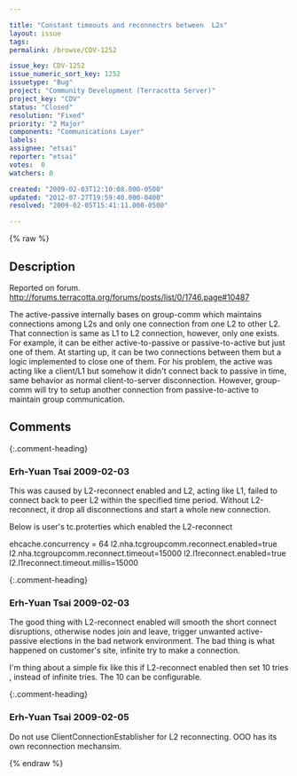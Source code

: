 ```yaml
---

title: "Constant timeouts and reconnectrs between  L2s"
layout: issue
tags: 
permalink: /browse/CDV-1252

issue_key: CDV-1252
issue_numeric_sort_key: 1252
issuetype: "Bug"
project: "Community Development (Terracotta Server)"
project_key: "CDV"
status: "Closed"
resolution: "Fixed"
priority: "2 Major"
components: "Communications Layer"
labels: 
assignee: "etsai"
reporter: "etsai"
votes:  0
watchers: 0

created: "2009-02-03T12:10:08.000-0500"
updated: "2012-07-27T19:59:40.000-0400"
resolved: "2009-02-05T15:41:11.000-0500"

---
```




{% raw %}



## Description

<div markdown="1" class="description">

Reported on forum. http://forums.terracotta.org/forums/posts/list/0/1746.page#10487

The active-passive internally bases on group-comm  which maintains connections among L2s and only one connection from one L2 to other L2. That connection is same as L1 to L2 connection, however, only one exists. For example, it can be either active-to-passive or passive-to-active but just one of them. At starting up, it can be two connections between them but a logic implemented to close one of them. For his problem, the active was acting like a client/L1 but somehow it didn't connect back to passive in time, same behavior as normal client-to-server disconnection. However, group-comm will try to setup another connection from passive-to-active to maintain group communication. 


</div>

## Comments


{:.comment-heading}
### **Erh-Yuan Tsai** <span class="date">2009-02-03</span>

<div markdown="1" class="comment">

This was caused by L2-reconnect enabled and L2, acting like L1, failed to connect back to peer L2 within the specified time period.
Without L2-reconnect, it drop all disconnections and start a whole new connection.

Below is user's tc.proterties which enabled the L2-reconnect

ehcache.concurrency = 64
l2.nha.tcgroupcomm.reconnect.enabled=true
l2.nha.tcgroupcomm.reconnect.timeout=15000
l2.l1reconnect.enabled=true
l2.l1reconnect.timeout.millis=15000 


</div>


{:.comment-heading}
### **Erh-Yuan Tsai** <span class="date">2009-02-03</span>

<div markdown="1" class="comment">

The good thing with L2-reconnect enabled will smooth the short connect disruptions, otherwise nodes join and leave, trigger unwanted active-passive elections in the bad network environment. The bad thing is what happened on customer's site, infinite try to make a connection.

I'm thing about a simple fix like this if L2-reconnect enabled then set 10 tries , instead of infinite tries. The 10 can be configurable. 


</div>


{:.comment-heading}
### **Erh-Yuan Tsai** <span class="date">2009-02-05</span>

<div markdown="1" class="comment">

Do not use ClientConnectionEstablisher for L2 reconnecting. OOO has its own reconnection mechansim.

</div>



{% endraw %}
